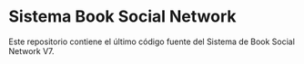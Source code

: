 # Sistema Book Social Network
Este repositorio contiene el último código fuente del Sistema de Book Social Network V7.